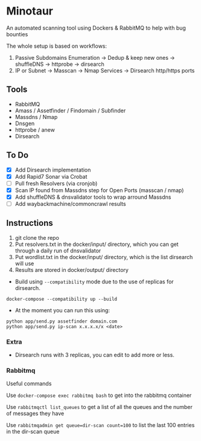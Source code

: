 # Minotaur

An automated scanning tool using Dockers & RabbitMQ to help with bug bounties

The whole setup is based on workflows:

1. Passive Subdomains Enumeration -> Dedup & keep new ones -> shuffleDNS -> httprobe -> dirsearch
2. IP or Subnet -> Masscan -> Nmap Services -> Dirsearch http/https ports

## Tools

- RabbitMQ
- Amass / Assetfinder / Findomain / Subfinder
- Massdns / Nmap
- Dnsgen
- httprobe / anew
- Dirsearch

## To Do

- [x] Add Dirsearch implementation
- [x] Add Rapid7 Sonar via Crobat
- [ ] Pull fresh Resolvers (via cronjob)
- [x] Scan IP found from Massdns step for Open Ports (masscan / nmap)
- [x] Add shuffleDNS & dnsvalidator tools to wrap arround Massdns
- [ ] Add waybackmachine/commoncrawl results

## Instructions

1. git clone the repo
2. Put resolvers.txt in the docker/input/ directory, which you can get through a daily run of dnsvalidator
3. Put wordlist.txt in the docker/input/ directory, which is the list dirsearch will use
4. Results are stored in docker/output/ directory

- Build using `--compatibility` mode due to the use of replicas for dirsearch.

```
docker-compose --compatibility up --build
```

- At the moment you can run this using:

```
python app/send.py assetfinder domain.com
python app/send.py ip-scan x.x.x.x/x <date>
```

### Extra

- Dirsearch runs with 3 replicas, you can edit to add more or less.

### Rabbitmq

Useful commands

Use `docker-compose exec rabbitmq bash` to get into the rabbitmq container

Use `rabbitmqctl list_queues` to get a list of all the queues and the number of messages they have

Use `rabbitmqadmin get queue=dir-scan count=100` to list the last 100 entries in the dir-scan queue
